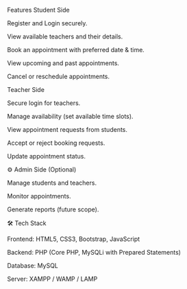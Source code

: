 Features
 Student Side

Register and Login securely.

View available teachers and their details.

Book an appointment with preferred date & time.

View upcoming and past appointments.

Cancel or reschedule appointments.

 Teacher Side

Secure login for teachers.

Manage availability (set available time slots).

View appointment requests from students.

Accept or reject booking requests.

Update appointment status.

⚙ Admin Side (Optional)

Manage students and teachers.

Monitor appointments.

Generate reports (future scope).

🛠 Tech Stack

Frontend: HTML5, CSS3, Bootstrap, JavaScript

Backend: PHP (Core PHP, MySQLi with Prepared Statements)

Database: MySQL

Server: XAMPP / WAMP / LAMP
